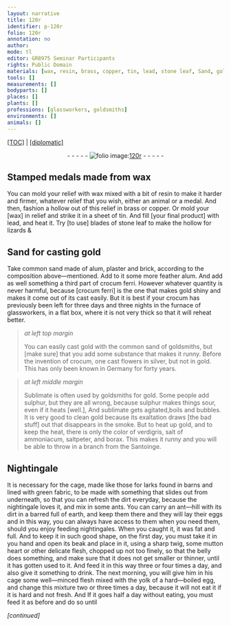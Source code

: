 ```yaml
---
layout: narrative
title: 120r
identifier: p-120r
folio: 120r
annotation: no
author:
mode: tl
editor: GR8975 Seminar Participants
rights: Public Domain
materials: [wax, resin, brass, copper, tin, lead, stone leaf, Sand, gold, common sand, alum, plaster, brick, feather alum, crocum ferri, crocum, silver, Sublimate, sulphur, sublimate, verdigris, salt of ammoniacum, saltpeter, borax]
tools: []
measurements: []
bodyparts: []
places: []
plants: []
professions: [glassworkers, goldsmiths]
environments: []
animals: []
---
```


<p><a href="{{ site.baseurl }}/translation/">[TOC]</a> | <a href="{{ site.baseurl }}/texts/p-120r_tc/">[diplomatic]</a></p><div class="folio" align="center">- - - - - <a href="http://gallica.bnf.fr/ark:/12148/btv1b10500001g/f245.image" target="_blank"><img src="https://cu-mkp.github.io/2017-workshop-edition/assets/photo-icon.png" alt="folio image: " style="display:inline-block; margin-bottom:-3px;"/>120r</a> - - - - - </div>  
  

## Stamped medals made from <span class="m">wax</span>

 
You can mold your relief with <span class="m">wax</span> mixed with a bit of <span class="m">resin</span> to make it harder and firmer, whatever relief that you wish, either an animal or a medal. And then, fashion a hollow out of this relief in <span class="m">brass</span> or <span class="m">copper</span>. Or mold your [<span class="m">wax</span>] in relief and strike it in a sheet of <span class="m">tin</span>. And fill [your final product] with <span class="m">lead</span>, and heat it. Try [to use] blades of <span class="m">stone leaf</span> to make the hollow for lizards &
 
 
  

## <span class="m">Sand</span> for casting <span class="m">gold</span>

 
Take <span class="m">common sand</span> made of <span class="m">alum, plaster</span> and <span class="m">brick</span>, according to the composition above—mentioned. Add to it some more <span class="m">feather alum</span>. And add as well something a third part of <span class="m">crocum ferri</span>. However whatever quantity is never harmful, because [<span class="m">crocum ferri</span>] is the one that makes <span class="m">gold</span> shiny and makes it come out of its cast easily. But it is best if your <span class="m">crocum</span> has previously been left for three days and three nights in the furnace of <span class="pro">glassworkers</span>, in a flat box, where it is not very thick so that it will reheat better.
 
> *at left top margin*
> 
> 
>   You can easily cast <span class="m">gold</span> with the <span class="m">common sand</span> of <span class="pro">goldsmiths</span>, but [make sure] that you add some substance that makes it runny. Before the invention of <span class="m">crocum</span>, one cast flowers in <span class="m">silver</span>, but not in gold. This has only been known in Germany for forty years.
 
> *at left middle margin*
> 
> 
>   <span class="m">Sublimate</span> is often used by <span class="pro">goldsmiths</span> for <span class="m">gold</span>. Some people add <span class="m">sulphur</span>, but they are all wrong, because <span class="m">sulphur</span> makes things sour, even if it heats [well.], And <span class="m">sublimate</span> gets agitated,boils and bubbles. It is very good to clean <span class="m">gold</span> because its exaltation draws [the bad stuff] out that disappears in the smoke. But to heat up <span class="m">gold</span>, and to keep the heat, there is only the color of <span class="m">verdigris</span>, <span class="m">salt of ammoniacum</span>, <span class="m">saltpeter</span>, and <span class="m">borax</span>. This makes it runny and you will be able to throw in a branch from the Santoinge.
 
 
  

## Nightingale

 
It is necessary for the cage, made like those for larks found in barns and lined with green fabric, to be made with something that slides out from underneath, so that you can refresh the dirt everyday, because the nightingale loves it, and mix in some ants. You can carry an ant—hill with its dirt in a barred full of earth, and keep them there and they will lay their eggs and in this way, you can always have access to them when you need them, should you enjoy feeding nightingales. When you caught it, it was fat and full. And to keep it in such good shape, on the first day, you must take it in you hand and open its beak and place in it, using a sharp twig, some mutton heart or other delicate flesh, chopped up not too finely, so that the belly does something, and make sure that it does not get smaller or thinner, until it has gotten used to it. And feed it in this way three or four times a day, and also give it something to drink. The next morning, you will give him in his cage some well—minced flesh mixed with the yolk of a hard—boiled egg, and change this mixture two or three times a day, because it will not eat it if it is hard and not fresh. And If it goes half a day without eating, you must feed it as before and do so until
 
*[continued]*
 
